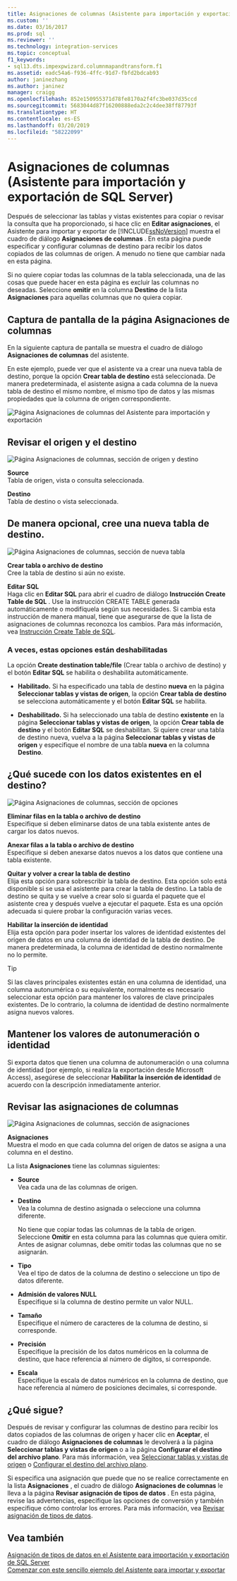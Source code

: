 ```yaml
---
title: Asignaciones de columnas (Asistente para importación y exportación de SQL Server) | Microsoft Docs
ms.custom: ''
ms.date: 03/16/2017
ms.prod: sql
ms.reviewer: ''
ms.technology: integration-services
ms.topic: conceptual
f1_keywords:
- sql13.dts.impexpwizard.columnmapandtransform.f1
ms.assetid: eadc54a6-f936-4ffc-91d7-fbfd2bdcab93
author: janinezhang
ms.author: janinez
manager: craigg
ms.openlocfilehash: 852e150955371d78fe8170a2f4fc3be037d35ccd
ms.sourcegitcommit: 5683044d87f16200888eda2c2c4dee38ff87793f
ms.translationtype: HT
ms.contentlocale: es-ES
ms.lasthandoff: 03/20/2019
ms.locfileid: "58222099"
---
```

# <a name="column-mappings-sql-server-import-and-export-wizard"></a>Asignaciones de columnas (Asistente para importación y exportación de SQL Server)
  Después de seleccionar las tablas y vistas existentes para copiar o revisar la consulta que ha proporcionado, si hace clic en **Editar asignaciones**, el Asistente para importar y exportar de [!INCLUDE[ssNoVersion](../../includes/ssnoversion-md.md)] muestra el cuadro de diálogo **Asignaciones de columnas** . En esta página puede especificar y configurar columnas de destino para recibir los datos copiados de las columnas de origen. A menudo no tiene que cambiar nada en esta página.
  
Si no quiere copiar todas las columnas de la tabla seleccionada, una de las cosas que puede hacer en esta página es excluir las columnas no deseadas. Seleccione **omitir** en la columna **Destino** de la lista **Asignaciones** para aquellas columnas que no quiera copiar.
 
## <a name="screen-shot-of-the-column-mappings-page"></a>Captura de pantalla de la página Asignaciones de columnas 
 En la siguiente captura de pantalla se muestra el cuadro de diálogo **Asignaciones de columnas** del asistente. 
 
 En este ejemplo, puede ver que el asistente va a crear una nueva tabla de destino, porque la opción **Crear tabla de destino** está seleccionada. De manera predeterminada, el asistente asigna a cada columna de la nueva tabla de destino el mismo nombre, el mismo tipo de datos y las mismas propiedades que la columna de origen correspondiente. 
  
 ![Página Asignaciones de columnas del Asistente para importación y exportación](../../integration-services/import-export-data/media/column-mappings.png "Página Asignaciones de columnas del Asistente para importación y exportación")  
  
## <a name="review-the-source-and-destination"></a>Revisar el origen y el destino 
![Página Asignaciones de columnas, sección de origen y destino](../../integration-services/import-export-data/media/column-mappings-page-source-and-destination-section.png)

 **Source**  
 Tabla de origen, vista o consulta seleccionada.  
  
 **Destino**  
 Tabla de destino o vista seleccionada.  

## <a name="optionally-create-a-new-destination-table"></a>De manera opcional, cree una nueva tabla de destino.
![Página Asignaciones de columnas, sección de nueva tabla](../../integration-services/import-export-data/media/column-mappings-page-new-table-section.png)

 **Crear tabla o archivo de destino**  
 Cree la tabla de destino si aún no existe.    
  
 **Editar SQL**  
Haga clic en **Editar SQL** para abrir el cuadro de diálogo **Instrucción Create Table de SQL** . Use la instrucción CREATE TABLE generada automáticamente o modifíquela según sus necesidades. Si cambia esta instrucción de manera manual, tiene que asegurarse de que la lista de asignaciones de columnas reconozca los cambios. Para más información, vea [Instrucción Create Table de SQL](../../integration-services/import-export-data/create-table-sql-statement-sql-server-import-and-export-wizard.md).  

### <a name="sometimes-these-options-are-disabled"></a>A veces, estas opciones están deshabilitadas
La opción **Create destination table/file** (Crear tabla o archivo de destino) y el botón **Editar SQL** se habilita o deshabilita automáticamente.

-   **Habilitado.** Si ha especificado una tabla de destino **nueva** en la página **Seleccionar tablas y vistas de origen**, la opción **Crear tabla de destino** se selecciona automáticamente y el botón **Editar SQL** se habilita.

-   **Deshabilitado.** Si ha seleccionado una tabla de destino **existente** en la página **Seleccionar tablas y vistas de origen**, la opción **Crear tabla de destino** y el botón **Editar SQL** se deshabilitan. Si quiere crear una tabla de destino nueva, vuelva a la página **Seleccionar tablas y vistas de origen** y especifique el nombre de una tabla **nueva** en la columna **Destino**.  

## <a name="what-about-existing-data-in-the-destination"></a>¿Qué sucede con los datos existentes en el destino?
![Página Asignaciones de columnas, sección de opciones](../../integration-services/import-export-data/media/column-mappings-page-options-section.png)

 **Eliminar filas en la tabla o archivo de destino**  
 Especifique si deben eliminarse datos de una tabla existente antes de cargar los datos nuevos.  
  
 **Anexar filas a la tabla o archivo de destino**  
 Especifique si deben anexarse datos nuevos a los datos que contiene una tabla existente.  
  
 **Quitar y volver a crear la tabla de destino**  
 Elija esta opción para sobrescribir la tabla de destino. Esta opción solo está disponible si se usa el asistente para crear la tabla de destino. La tabla de destino se quita y se vuelve a crear solo si guarda el paquete que el asistente crea y después vuelve a ejecutar el paquete. Esta es una opción adecuada si quiere probar la configuración varias veces.
  
 **Habilitar la inserción de identidad**  
 Elija esta opción para poder insertar los valores de identidad existentes del origen de datos en una columna de identidad de la tabla de destino. De manera predeterminada, la columna de identidad de destino normalmente no lo permite.  
  
> [!TIP]
> Si las claves principales existentes están en una columna de identidad, una columna autonumérica o su equivalente, normalmente es necesario seleccionar esta opción para mantener los valores de clave principales existentes.  De lo contrario, la columna de identidad de destino normalmente asigna nuevos valores.  

## <a name="keep-your-autonumber-or-identity-values"></a>Mantener los valores de autonumeración o identidad
Si exporta datos que tienen una columna de autonumeración o una columna de identidad (por ejemplo, si realiza la exportación desde Microsoft Access), asegúrese de seleccionar **Habilitar la inserción de identidad** de acuerdo con la descripción inmediatamente anterior.

## <a name="review-column-mappings"></a>Revisar las asignaciones de columnas
![Página Asignaciones de columnas, sección de asignaciones](../../integration-services/import-export-data/media/column-mappings-page-mappings-section.png)

 **Asignaciones**  
 Muestra el modo en que cada columna del origen de datos se asigna a una columna en el destino.
 
La lista **Asignaciones** tiene las columnas siguientes:  
  
-    **Source**  
     Vea cada una de las columnas de origen.  
  
-   **Destino**  
    Vea la columna de destino asignada o seleccione una columna diferente.
    
    No tiene que copiar todas las columnas de la tabla de origen. Seleccione **Omitir** en esta columna para las columnas que quiera omitir. Antes de asignar columnas, debe omitir todas las columnas que no se asignarán.  
  
-   **Tipo**  
    Vea el tipo de datos de la columna de destino o seleccione un tipo de datos diferente.
  
-   **Admisión de valores NULL**  
    Especifique si la columna de destino permite un valor NULL.  
  
-   **Tamaño**  
    Especifique el número de caracteres de la columna de destino, si corresponde.  
  
-    **Precisión**  
    Especifique la precisión de los datos numéricos en la columna de destino, que hace referencia al número de dígitos, si corresponde.  
  
 -   **Escala**  
    Especifique la escala de datos numéricos en la columna de destino, que hace referencia al número de posiciones decimales, si corresponde.  
  
## <a name="whats-next"></a>¿Qué sigue?  
 Después de revisar y configurar las columnas de destino para recibir los datos copiados de las columnas de origen y hacer clic en **Aceptar**, el cuadro de diálogo **Asignaciones de columnas** le devolverá a la página **Seleccionar tablas y vistas de origen** o a la página **Configurar el destino del archivo plano**. Para más información, vea [Seleccionar tablas y vistas de origen](../../integration-services/import-export-data/select-source-tables-and-views-sql-server-import-and-export-wizard.md) o [Configurar el destino del archivo plano](../../integration-services/import-export-data/configure-flat-file-destination-sql-server-import-and-export-wizard.md).  
  
 Si especifica una asignación que puede que no se realice correctamente en la lista **Asignaciones** , el cuadro de diálogo **Asignaciones de columnas** le lleva a la página **Revisar asignación de tipos de datos** . En esta página, revise las advertencias, especifique las opciones de conversión y también especifique cómo controlar los errores. Para más información, vea [Revisar asignación de tipos de datos](../../integration-services/import-export-data/review-data-type-mapping-sql-server-import-and-export-wizard.md).  
 
 ## <a name="see-also"></a>Vea también
[Asignación de tipos de datos en el Asistente para importación y exportación de SQL Server](../../integration-services/import-export-data/data-type-mapping-in-the-sql-server-import-and-export-wizard.md)  
[Comenzar con este sencillo ejemplo del Asistente para importar y exportar](../../integration-services/import-export-data/get-started-with-this-simple-example-of-the-import-and-export-wizard.md)

